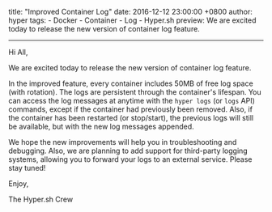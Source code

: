 title: "Improved Container Log"
date: 2016-12-12 23:00:00 +0800
author: hyper
tags:
    - Docker
    - Container
    - Log
    - Hyper.sh
preview: We are excited today to release the new version of container log feature.

---

Hi All,

We are excited today to release the new version of container log feature.

In the improved feature, every container includes 50MB of free log space (with rotation). The logs are persistent through the container's lifespan. You can access the log messages at anytime with the `hyper logs` (or `logs` API) commands, except if the container had previously been removed. Also, if the container has been restarted (or stop/start), the previous logs will still be available, but with the new log messages appended.

We hope the new improvements will help you in troubleshooting and debugging. Also, we are planning to add support for third-party logging systems, allowing you to forward your logs to an external service. Please stay tuned!

Enjoy,

The Hyper.sh Crew
